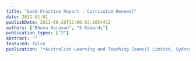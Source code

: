```yaml
---
title: "Good Practice Report : Curriculum Renewal"
date: 2011-01-01
publishDate: 2021-08-20T12:06:03.105445Z
authors: ["Bhuva Narayan", "S Edwards"]
publication_types: ["2"]
abstract: ""
featured: false
publication: "*Australian Learning and Teaching Council Limited, Sydney.*"
---
```


